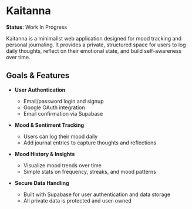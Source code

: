 # Kaitanna

**Status**:  Work In Progress

Kaitanna is a minimalist web application designed for mood tracking and personal journaling. It provides a private, structured space for users to log daily thoughts, reflect on their emotional state, and build self-awareness over time.

## Goals & Features

- **User Authentication**
  - Email/password login and signup
  - Google OAuth integration
  - Email confirmation via Supabase

- **Mood & Sentiment Tracking**
  - Users can log their mood daily
  - Add journal entries to capture thoughts and reflections

- **Mood History & Insights**
  - Visualize mood trends over time
  - Simple stats on frequency, streaks, and mood patterns

- **Secure Data Handling**
  - Built with Supabase for user authentication and data storage
  - All private data is protected and user-owned
